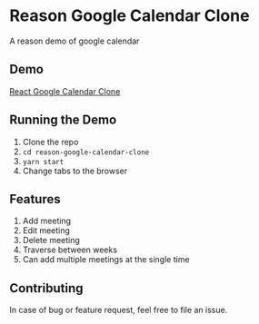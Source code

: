 # Reason Google Calendar Clone

A reason demo of google calendar

## Demo

[React Google Calendar Clone](/)

## Running the Demo

1.  Clone the repo
2.  `cd reason-google-calendar-clone`
3.  `yarn start`
4.  Change tabs to the browser

## Features

1.  Add meeting
2.  Edit meeting
3.  Delete meeting
4.  Traverse between weeks
5.  Can add multiple meetings at the single time

## Contributing

In case of bug or feature request, feel free to file an issue.
